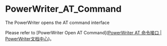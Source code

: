 # PowerWriter_AT_Command
The PowerWriter opens the AT command interface

Please refer to [PowerWriter Open AT Command]([PowerWriter AT 命令接口 | PowerWriter文档中心](https://docs.powerwriter.com/docs/powerwriter_for_arm/reference/ATCommand))。

